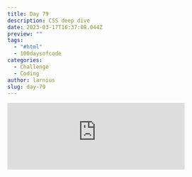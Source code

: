 ```yaml
---
title: Day 79
description: CSS deep dive
date: 2023-03-17T16:37:08.044Z
preview: ""
tags:
  - "#html"
  - 100daysofcode
categories:
  - Challenge
  - Coding
author: larnius
slug: day-79
---
```

<iframe src="https://mastodontech.de/@larnius/110040771213408859/embed" class="mastodon-embed" style="max-width: 100%; border: 0" width="400" allowfullscreen="allowfullscreen"></iframe><script src="https://mastodontech.de/embed.js" async="async"></script>